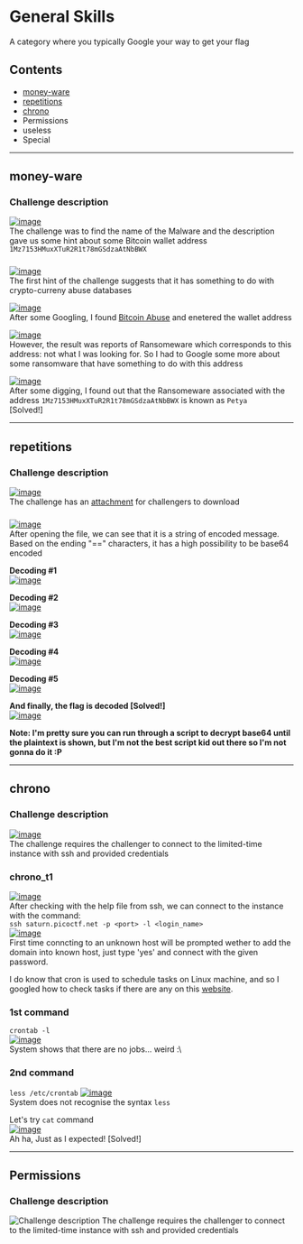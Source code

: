 # General Skills

A category where you typically Google your way to get your flag  
  
## Contents
- [money-ware](#money-ware)
- [repetitions](#repetitions)
- [chrono](#chrono)
- Permissions
- useless
- Special

<hr>

## money-ware  
  
### Challenge description
[![image](https://user-images.githubusercontent.com/70287409/228513250-dec6565b-088d-4c0b-be48-0b28a8697502.png)](#Challenge%20description)  
The challenge was to find the name of the Malware and the description gave us some hint about some Bitcoin wallet address `1Mz7153HMuxXTuR2R1t78mGSdzaAtNbBWX`  

### 
[![image](https://user-images.githubusercontent.com/70287409/228514495-db1975d0-510d-43c7-8415-0590e8352924.png)](#)  
The first hint of the challenge suggests that it has something to do with crypto-curreny abuse databases  
  
[![image](https://user-images.githubusercontent.com/70287409/228515230-696ffb04-e551-4e94-8a89-013655c02729.png)](#)  
After some Googling, I found [Bitcoin Abuse](https://www.bitcoinabuse.com/reports/1Mz7153HMuxXTuR2R1t78mGSdzaAtNbBWX) and enetered the wallet address  
  
[![image](https://user-images.githubusercontent.com/70287409/228515771-66e0575f-f81d-4e50-a8a8-1b4aef683b97.png)](#)  
However, the result was reports of Ransomeware which corresponds to this address: not what I was looking for. So I had to Google some more about some ransomware that have something to do with this address  
  
[![image](https://user-images.githubusercontent.com/70287409/228518009-87dd2b30-f51e-4f1d-8859-a9f823d72fe0.png)](#)  
After some digging, I found out that the Ransomeware associated with the address `1Mz7153HMuxXTuR2R1t78mGSdzaAtNbBWX` is known as `Petya`  
[Solved!]  
  
<hr>  
  
## repetitions  
  
### Challenge description  
[![image](https://user-images.githubusercontent.com/70287409/228523307-1fb5e100-e53a-4afe-8755-feeb695cb200.png)](#challenge%20description)  
The challenge has an [attachment](https://artifacts.picoctf.net/c/472/enc_flag) for challengers to download  
  
### 
[![image](https://user-images.githubusercontent.com/70287409/228523728-4e04b686-9740-4905-bc99-aa2cfa20babb.png)](#)  
After opening the file, we can see that it is a string of encoded message. Based on the ending "==" characters, it has a high possibility to be base64 encoded  
  
__Decoding #1__  
[![image](https://user-images.githubusercontent.com/70287409/228524769-6fbaa3ba-182f-4e63-bd77-875690cd559d.png)](#)  
  
__Decoding #2__  
[![image](https://user-images.githubusercontent.com/70287409/228524892-2e449ebb-0e1f-499d-a74f-8a20f929f749.png)](#)  
  
__Decoding #3__  
[![image](https://user-images.githubusercontent.com/70287409/228524983-afb0b410-bedf-42d0-9f71-9f67191883c3.png)](#)
  
__Decoding #4__  
[![image](https://user-images.githubusercontent.com/70287409/228525212-0a6bcc29-b193-4a30-beaf-8a62cb541e80.png)](#)  
  
__Decoding #5__  
[![image](https://user-images.githubusercontent.com/70287409/228525339-8d4e046d-9fb9-4904-9834-fd6b918ab39d.png)](#)  
  
__And finally, the flag is decoded [Solved!]__  
[![image](https://user-images.githubusercontent.com/70287409/228525435-ceb6e34f-cd60-40a8-86f3-fc5486a3d342.png)](#)
  
__Note: I'm pretty sure you can run through a script to decrypt base64 until the plaintext is shown, but I'm not the best script kid out there so I'm not gonna do it :P__

<hr>  
  
## chrono  

### Challenge description
[![image](https://github.com/m4karoni/CTF/assets/70287409/9c570384-3c71-48c2-aa9c-be69b7446d63)](#Challenge%20description)  
The challenge requires the challenger to connect to the limited-time instance with ssh and provided credentials  

### chrono_t1  
[![image](https://github.com/m4karoni/CTF/assets/70287409/5fa9b30b-9faa-4088-b69c-1736ee013b00)](#chrono_t1)  
After checking with the help file from ssh, we can connect to the instance with the command:  
`ssh saturn.picoctf.net -p <port> -l <login_name>`  
[![image](https://github.com/m4karoni/CTF/assets/70287409/f1499863-27be-4b68-937c-59991c739eba)](#chrono_t1)  
First time conncting to an unknown host will be prompted wether to add the domain into known host, just type 'yes' and connect with the given password.  

I do know that cron is used to schedule tasks on Linux machine, and so I googled how to check tasks if there are any on this [website](https://phoenixnap.com/kb/how-to-list-display-view-all-cron-jobs-linux).  
### 1st command  
`crontab -l`  
[![image](https://github.com/m4karoni/CTF/assets/70287409/f41fd8dc-378b-49ca-85fc-6704be9d2e5b)](#1st%20command)  
System shows that there are no jobs... weird :\  

### 2nd command  
`less /etc/crontab`
[![image](https://github.com/m4karoni/CTF/assets/70287409/9e5acbf9-2f5e-456f-9f43-af89f4cbe3c0)](#2nd%20command)  
System does not recognise the syntax `less`  

Let's try `cat` command  
[![image](https://github.com/m4karoni/CTF/assets/70287409/3310913c-6aba-4ace-9857-121948a20195)](#2nd%20command)  
Ah ha, Just as I expected! [Solved!]  
  
<hr>  
  
##  Permissions  

### Challenge description  
<picture>
  <img title="Challenge description" src="https://github.com/m4karoni/CTF/assets/70287409/663f290c-0a1f-4524-bf8c-48710da0aa5e">
</picture>  
<!-- [![image](https://github.com/m4karoni/CTF/assets/70287409/663f290c-0a1f-4524-bf8c-48710da0aa5e)](#Challenge%20description)  -->
The challenge requires the challenger to connect to the limited-time instance with ssh and provided credentials  
